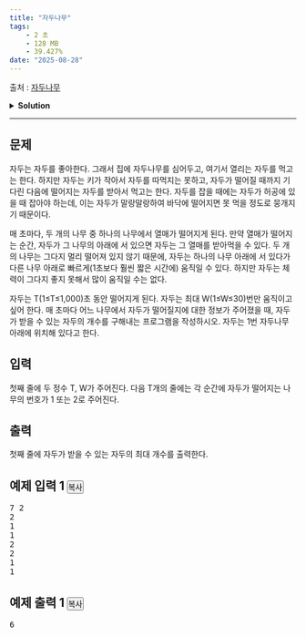 ```yaml
---
title: "자두나무"
tags:
    - 2 초
    - 128 MB
    - 39.427%
date: "2025-08-28"
---
```


출처 : [자두나무](https://www.acmicpc.net/problem/2240)
<details>
<summary><b>Solution</b></summary>

<details>
<summary>Python</summary>

<pre><code class='language-python'>
import sys
input = sys.stdin.readline

if __name__ == '__main__':
    T, W = map(int, input().split())
    # [시간 흐름][W번 움직일 때 획득 자두]
    DP = [[0]*(W+1) for _ in range(T+1)]
    # 매시간을 입력받고, 입력받을 때마다 DP 업데이트
    for t in range(1, T+1):
        fallen = int(input())
        # 한번도 안 움직이는 경우는 이전 값 그대로 갖고오기만 하면된다!
        DP[t][0] = DP[t-1][0] + (fallen%2)
        # t 시간 내 최대 이동횟수는 min(t+1, W+1)
        for w in range(1, min(t+1,W+1)):
            # 2번 나무 밑이라면,
            if w%2==1:
                # 이전에서 이동 안하거나, 이번에 이동한 값 중 큰값 + (fallen//2)
                DP[t][w] = max(DP[t-1][w-1], DP[t-1][w])+(fallen//2)
            # 1번 나무 밑이라면,
            else:
                # 이전에서 이동 안하거나, 이번에 이동한 값 중 큰값 + (fallen%2)
                DP[t][w] = max(DP[t-1][w-1], DP[t-1][w])+(fallen%2)
    print(max(DP[-1]))
</code></pre>
</details>

</details>

<hr>

<div class="col-md-12">
<section class="problem-section" id="description">
<div class="headline">
<h2>문제</h2>
</div>
<div class="problem-text" id="problem_description">
<p>자두는 자두를 좋아한다. 그래서 집에 자두나무를 심어두고, 여기서 열리는 자두를 먹고는 한다. 하지만 자두는 키가 작아서 자두를 따먹지는 못하고, 자두가 떨어질 때까지 기다린 다음에 떨어지는 자두를 받아서 먹고는 한다. 자두를 잡을 때에는 자두가 허공에 있을 때 잡아야 하는데, 이는 자두가 말랑말랑하여 바닥에 떨어지면 못 먹을 정도로 뭉개지기 때문이다.</p>
<p>매 초마다, 두 개의 나무 중 하나의 나무에서 열매가 떨어지게 된다. 만약 열매가 떨어지는 순간, 자두가 그 나무의 아래에 서 있으면 자두는 그 열매를 받아먹을 수 있다. 두 개의 나무는 그다지 멀리 떨어져 있지 않기 때문에, 자두는 하나의 나무 아래에 서 있다가 다른 나무 아래로 빠르게(1초보다 훨씬 짧은 시간에) 움직일 수 있다. 하지만 자두는 체력이 그다지 좋지 못해서 많이 움직일 수는 없다.</p>
<p>자두는 T(1≤T≤1,000)초 동안 떨어지게 된다. 자두는 최대 W(1≤W≤30)번만 움직이고 싶어 한다. 매 초마다 어느 나무에서 자두가 떨어질지에 대한 정보가 주어졌을 때, 자두가 받을 수 있는 자두의 개수를 구해내는 프로그램을 작성하시오. 자두는 1번 자두나무 아래에 위치해 있다고 한다.</p>
</div>
</section>
</div>
<div class="col-md-12">
<section class="problem-section" id="input">
<div class="headline">
<h2>입력</h2>
</div>
<div class="problem-text" id="problem_input">
<p>첫째 줄에 두 정수 T, W가 주어진다. 다음 T개의 줄에는 각 순간에 자두가 떨어지는 나무의 번호가 1 또는 2로 주어진다.</p>
</div>
</section>
</div>
<div class="col-md-12">
<section class="problem-section" id="output">
<div class="headline">
<h2>출력</h2>
</div>
<div class="problem-text" id="problem_output">
<p>첫째 줄에 자두가 받을 수 있는 자두의 최대 개수를 출력한다.</p>
</div>
</section>
</div>
<div class="col-md-12">
<section class="problem-section" id="limit" style="display:none;">
<div class="headline">
<h2>제한</h2>
</div>
<div class="problem-text" id="problem_limit">
</div>
</section>
</div>
<div class="col-md-12">
<div class="row">
<div class="col-md-6">
<section id="sampleinput1">
<div class="headline">
<h2>예제 입력 1
							<button class="btn btn-link copy-button" data-clipboard-target="#sample-input-1" style="padding: 0px;" type="button">복사</button>
</h2>
</div>
<pre class="sampledata" id="sample-input-1">7 2
2
1
1
2
2
1
1
</pre>
</section>
</div>
<div class="col-md-6">
<section id="sampleoutput1">
<div class="headline">
<h2>예제 출력 1
							<button class="btn btn-link copy-button" data-clipboard-target="#sample-output-1" style="padding: 0px;" type="button">복사</button>
</h2>
</div>
<pre class="sampledata" id="sample-output-1">6
</pre>
</section>
</div>
</div>
</div>
<div class="col-md-12">
<section class="problem-section" id="hint" style="display: none;">
<div class="headline">
<h2>힌트</h2>
</div>
<div class="problem-text" id="problem_hint">
</div>
</section>
</div>
